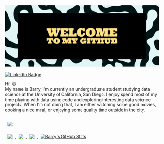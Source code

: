<!-- Banner -->
[![Barry's Profile Banner](./assets/Banner_v2.jpg)]()
<!-- The '()' can create a link that this image points to, update it after getting personal website setup -->

<!-- Badges  -->
<!-- [![Visits Badge](https://badges.pufler.dev/visits/braydoncoyer/braydoncoyer)](https:mywebsite.dev) -->
<!-- The 'Visits Badge' shows the amount of visit to the given website-->
<!-- [![Twitter Badge](https://img.shields.io/badge/Twitter-Profile-informational?style=flat&logo=twitter&logoColor=white&color=1CA2F1)](https://twitter.com/mytweeter) -->
[![LinkedIn Badge](https://img.shields.io/badge/LinkedIn-Profile-informational??style=for-the-badge&logo=linkedin&logoColor=white&color=0D76A8)](https://www.linkedin.com/in/barry-xue/)
<!-- [![CodePen Badge](https://img.shields.io/badge/CodePen-Profile-informational?style=flat&logo=codepen&logoColor=white&color=black)](https://codepen.io/braydoncoyer) -->

<!-- Introduction -->
Hi! :smile:
<br>
My name is Barry, I'm currently an undergraduate student studying data science at the University of California, San Diego. I enjoy spend most of my time playing with data using code and exploring interesting data science projects. When I'm not doing that, I am either watching some good movies, cooking a nice meal, or enjoying some quality time outside in the city.
<br>

<!-- Pinned Repositories -->

<a href="https://github.com/Barry0121/Fashion_Item_Rating_Predition">
  <img align="center" style="margin:1rem 0.5rem" src="https://github-readme-stats.vercel.app/api/pin/?username=Barry0121&repo=Fashion_Item_Rating_Predition&title_color=ffffff&text_color=c9cacc&icon_color=4AB197&bg_color=1A2B34" />
</a>

<br>

<a href="https://github.com/Barry0121/Triple-C-Data-Science-Dashboard">
  <img align="center" style="margin:0.5rem" src="https://github-readme-stats.vercel.app/api/pin/?username=Barry0121&repo=Triple-C-Data-Science-Dashboard&title_color=ffffff&text_color=c9cacc&icon_color=4AB197&bg_color=1A2B34" />
</a>

<a href="https://github.com/Barry0121/Religious-Text-Analysis-NLP">
  <img align="center" style="margin:0.5rem" src="https://github-readme-stats.vercel.app/api/pin/?username=Barry0121&repo=Religious-Text-Analysis-NLP&title_color=ffffff&text_color=c9cacc&icon_color=4AB197&bg_color=1A2B34" />
</a>

<!-- GitHub Stats -->

<a href="https://github.com/Barry0121">
  <img align="center" style="margin:0.5rem" src="https://github-readme-stats.vercel.app/api/top-langs/?username=Barry0121&hide=html,css&title_color=ffffff&text_color=c9cacc&icon_color=4AB197&bg_color=1A2B34" />
</a>

<a href="https://github.com/Barry0121">
  <img align="center" style="margin:0.5rem" src="https://github-readme-stats.vercel.app/api?username=Barry0121&show_icons=true&line_height=27&count_private=true&title_color=ffffff&text_color=c9cacc&icon_color=4AB097&bg_color=1A2B34" alt="Barry's GitHub Stats" />
</a>

<!-- Skills -->

<!-- [](https://img.shields.io/badge/Code-Angular-informational?style=flat&logo=angular&logoColor=white&color=4AB197)
![](https://img.shields.io/badge/Code-Python-informational?style=flat&logo=Python&logoColor=white&color=4AB197)
![](https://img.shields.io/badge/Code-React-informational?style=flat&logo=react&logoColor=white&color=4AB197)
...

<details>
<summary>More Skills</summary>

[](https://img.shields.io/badge/Style-CSS-informational?style=flat&logo=css3&logoColor=white&color=4AB197)
![](https://img.shields.io/badge/Style-Tailwind-informational?style=flat&logo=Tailwind-CSS&logoColor=white&color=4AB197)
![](https://img.shields.io/badge/Style-Sass-informational?style=flat&logo=Sass&logoColor=white&color=4AB197)
![](https://img.shields.io/badge/Style-Stylus-informational?style=flat&logo=Stylus&logoColor=white&color=4AB197)
...
</details> -->